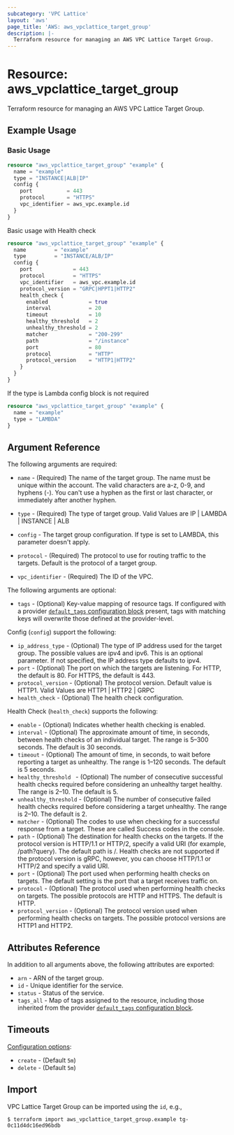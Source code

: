 ```yaml
---
subcategory: 'VPC Lattice'
layout: 'aws'
page_title: 'AWS: aws_vpclattice_target_group'
description: |-
  Terraform resource for managing an AWS VPC Lattice Target Group.
---
```


# Resource: aws_vpclattice_target_group

Terraform resource for managing an AWS VPC Lattice Target Group.

## Example Usage

### Basic Usage

```terraform
resource "aws_vpclattice_target_group" "example" {
  name = "example"
  type = "INSTANCE|ALB|IP"
  config {
    port           = 443
    protocol       = "HTTPS"
    vpc_identifier = aws_vpc.example.id
  }
}
```

Basic usage with Health check

```terraform
resource "aws_vpclattice_target_group" "example" {
  name         = "example"
  type         = "INSTANCE/ALB/IP"
  config {
    port             = 443
    protocol         = "HTTPS"
    vpc_identifier   = aws_vpc.example.id
    protocol_version = "GRPC|HPPT1|HTTP2"
    health_check {
      enabled             = true
      interval            = 20
      timeout             = 10
      healthy_threshold   = 2
      unhealthy_threshold = 2
      matcher             = "200-299"
      path                = "/instance"
      port                = 80
      protocol            = "HTTP"
      protocol_version    = "HTTP1|HTTP2"
    }
  }
}
```

If the type is Lambda config block is not required

```terraform
resource "aws_vpclattice_target_group" "example" {
  name = "example"
  type = "LAMBDA"
}
```

## Argument Reference

The following arguments are required:

- `name` - (Required) The name of the target group. The name must be unique within the account. The valid characters are a-z, 0-9, and hyphens (-). You can't use a hyphen as the first or last character, or immediately after another hyphen.

- `type` - (Required) The type of target group. Valid Values are IP | LAMBDA | INSTANCE | ALB

- `config` - The target group configuration. If type is set to LAMBDA, this parameter doesn't apply.

- `protocol` - (Required) The protocol to use for routing traffic to the targets. Default is the protocol of a target group.

- `vpc_identifier` - (Required) The ID of the VPC.

The following arguments are optional:

- `tags` - (Optional) Key-value mapping of resource tags. If configured with a provider [`default_tags` configuration block](/docs/providers/aws/index.html#default_tags-configuration-block) present, tags with matching keys will overwrite those defined at the provider-level.

Config (`config`) support the following:

- `ip_address_type` - (Optional) The type of IP address used for the target group. The possible values are ipv4 and ipv6. This is an optional parameter. If not specified, the IP address type defaults to ipv4.
- `port` - (Optional) The port on which the targets are listening. For HTTP, the default is 80. For HTTPS, the default is 443.
- `protocol_version` - (Optional) The protocol version. Default value is HTTP1. Valid Values are HTTP1 | HTTP2 | GRPC
- `health_check` - (Optional) The health check configuration.

Health Check (`health_check`) supports the following:

- `enable` - (Optional) Indicates whether health checking is enabled.
- `interval` - (Optional) The approximate amount of time, in seconds, between health checks of an individual target. The range is 5–300 seconds. The default is 30 seconds.
- `timeout` - (Optional) The amount of time, in seconds, to wait before reporting a target as unhealthy. The range is 1–120 seconds. The default is 5 seconds.
- `healthy_threshold ` - (Optional) The number of consecutive successful health checks required before considering an unhealthy target healthy. The range is 2–10. The default is 5.
- `unhealthy_threshold` - (Optional) The number of consecutive failed health checks required before considering a target unhealthy. The range is 2–10. The default is 2.
- `matcher` - (Optional) The codes to use when checking for a successful response from a target. These are called Success codes in the console.
- `path` - (Optional) The destination for health checks on the targets. If the protocol version is HTTP/1.1 or HTTP/2, specify a valid URI (for example, /path?query). The default path is /. Health checks are not supported if the protocol version is gRPC, however, you can choose HTTP/1.1 or HTTP/2 and specify a valid URI.
- `port` - (Optional) The port used when performing health checks on targets. The default setting is the port that a target receives traffic on.
- `protocol` - (Optional) The protocol used when performing health checks on targets. The possible protocols are HTTP and HTTPS. The default is HTTP.
- `protocol_version` - (Optional) The protocol version used when performing health checks on targets. The possible protocol versions are HTTP1 and HTTP2.

## Attributes Reference

In addition to all arguments above, the following attributes are exported:

- `arn` - ARN of the target group.
- `id` - Unique identifier for the service.
- `status` - Status of the service.
- `tags_all` - Map of tags assigned to the resource, including those inherited from the provider [`default_tags` configuration block](/docs/providers/aws/index.html#default_tags-configuration-block).

## Timeouts

[Configuration options](https://developer.hashicorp.com/terraform/language/resources/syntax#operation-timeouts):

- `create` - (Default `5m`)
- `delete` - (Default `5m`)

## Import

VPC Lattice Target Group can be imported using the `id`, e.g.,

```
$ terraform import aws_vpclattice_target_group.example tg-0c11d4dc16ed96bdb
```
